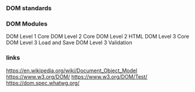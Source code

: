 ### DOM standards

### DOM Modules
DOM Level 1 Core
DOM Level 2 Core
DOM Level 2 HTML
DOM Level 3 Core
DOM Level 3 Load and Save
DOM Level 3 Validation

### links
https://en.wikipedia.org/wiki/Document_Object_Model
https://www.w3.org/DOM/
https://www.w3.org/DOM/Test/
https://dom.spec.whatwg.org/
